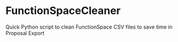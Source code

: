 # FunctionSpaceCleaner
Quick Python script to clean FunctionSpace CSV files to save time in Proposal Export
